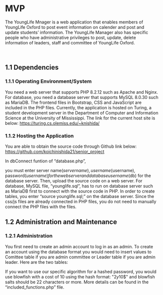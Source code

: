 # MVP
The YoungLife Mnager is a web application that enables members of YoungLife Oxford to post event information on calender and post and update students’ information. The YoungLife Manager also has specific people who have administrative privileges to post, update, delete information of leaders, staff and committee of YoungLife Oxford.

‬
## ‭1.1 Dependencies
### 1.1.1 Operating Environment/System
You need a web server that supports PHP 8.2.12 such as Apache and Nginx. For database, you need a database server that supports MySQL 8.0.30 such as MariaDB. The frontend files in Bootstrap, CSS and JavaScript are included in the PHP files. Currently, the application is hosted on Turing, ​​a student development server in the Department of Computer and Information Science at the University of Mississippi. The link for the current host site is below:
https://turing.cs.olemiss.edu/~knishida/

### 1.1.2 Hosting the Application
You are able to obtain the source code through Github link below:
https://github.com/koichinishida21/senior_project

In dbConnect funtion of “database.php”,

you must enter server name($servername), username($username), password($username) for the web server and database username($db) for the database server. Then, upload the source code on a web server. For database, MySQL file, “younglife.sql”, has to run on database server such as MariaDB first to connect with the source code in PHP. In order to create tables, you enter “source younglife.sql;” on the database server. Since the css/js files are already connected in PHP files, you do not need to manually connect the PHP files with the files.





## 1.2 Administration and Maintenance
### 1.2.1 Administration
You first need to create an admin account to log in as an admin. To create an account using the database format you would need to insert values to Comittee table if you are admin committee or Leader table if you are admin leader. Here are the two tables:

If you want to use our specific algorithm for a hashed password, you would use blowfish with a cost of 10 using the hash format: "$2y$10$" and blowfish salts should be 22 characters or more. More details can be found in the “included_functions.php” file.
